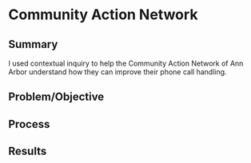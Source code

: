 # Community Action Network

## Summary
I used contextual inquiry to help the Community Action Network of Ann Arbor understand how they can improve their phone call handling.

## Problem/Objective


## Process

## Results
